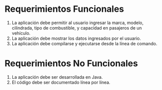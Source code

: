 # Requerimientos Funcionales

1. La aplicación debe permitir al usuario ingresar la marca, modelo, cilindrada, tipo de combustible, y capacidad en pasajeros de un vehículo.
2. La aplicación debe mostrar los datos ingresados por el usuario.
3. La aplicación debe compilarse y ejecutarse desde la línea de comando.

# Requerimientos No Funcionales

1. La aplicación debe ser desarrollada en Java.
2. El código debe ser documentado línea por línea.
